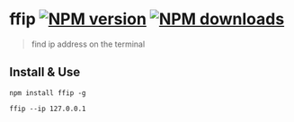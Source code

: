 # ffip [![NPM version](https://img.shields.io/npm/v/ffip.svg?style=flat)](https://npmjs.com/package/ffip) [![NPM downloads](https://img.shields.io/npm/dm/ffip.svg?style=flat)](https://npmjs.com/package/ffip) 
> find ip address on the terminal

## Install & Use

```
npm install ffip -g

ffip --ip 127.0.0.1
```
